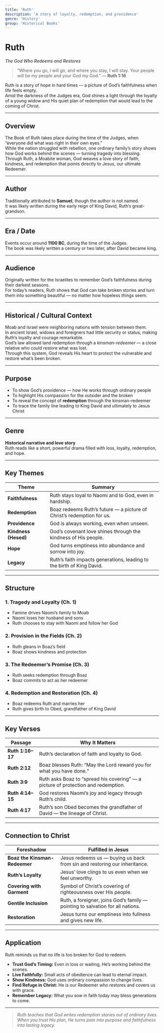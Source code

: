 ```yaml
---
title: 'Ruth'
description: 'A story of loyalty, redemption, and providence'
genre: 'History'
group: 'Historical Books'
---
```


# Ruth  
*The God Who Redeems and Restores*

> “Where you go, I will go, and where you stay, I will stay. Your people will be my people and your God my God.” — **Ruth 1:16**

Ruth is a story of hope in hard times — a picture of God’s faithfulness when life feels empty.  
Amid the darkness of the Judges era, God shines a light through the loyalty of a young widow and His quiet plan of redemption that would lead to the coming of Christ.

---

## Overview  
The Book of Ruth takes place during the time of the Judges, when “everyone did what was right in their own eyes.”  
While the nation struggled with rebellion, one ordinary family’s story shows how God works behind the scenes — turning tragedy into blessing.  
Through Ruth, a Moabite woman, God weaves a love story of faith, kindness, and redemption that points directly to Jesus, our ultimate Redeemer.

---

## Author  
Traditionally attributed to **Samuel**, though the author is not named.  
It was likely written during the early reign of King David, Ruth’s great-grandson.

---

## Era / Date  
Events occur around **1100 BC**, during the time of the Judges.  
The book was likely written a century or two later, after David became king.

---

## Audience  
Originally written for the Israelites to remember God’s faithfulness during their darkest seasons.  
For today’s readers, Ruth shows that God can take broken stories and turn them into something beautiful — no matter how hopeless things seem.

---

## Historical / Cultural Context  
Moab and Israel were neighboring nations with tension between them.  
In ancient Israel, widows and foreigners had little security or status, making Ruth’s loyalty and courage remarkable.  
God’s law allowed land redemption through a *kinsman-redeemer* — a close relative who could restore what was lost.  
Through this system, God reveals His heart to protect the vulnerable and restore what’s been broken.

---

## Purpose  
- To show God’s providence — how He works through ordinary people  
- To highlight His compassion for the outsider and the broken  
- To reveal the concept of **redemption** through the kinsman-redeemer  
- To trace the family line leading to King David and ultimately to Jesus Christ  

---

## Genre  
**Historical narrative and love story**  
Ruth reads like a short, powerful drama filled with loss, loyalty, redemption, and hope.

---

## Key Themes  

| Theme | Summary |
|-------|----------|
| **Faithfulness** | Ruth stays loyal to Naomi and to God, even in hardship. |
| **Redemption** | Boaz redeems Ruth’s future — a picture of Christ’s redemption for us. |
| **Providence** | God is always working, even when unseen. |
| **Kindness (Hesed)** | God’s covenant love shines through the kindness of His people. |
| **Hope** | God turns emptiness into abundance and sorrow into joy. |
| **Legacy** | Ruth’s faith impacts generations, leading to the birth of King David. |

---

## Structure  

### 1. Tragedy and Loyalty (Ch. 1)
- Famine drives Naomi’s family to Moab  
- Naomi loses her husband and sons  
- Ruth chooses to stay with Naomi and follow her God  

### 2. Provision in the Fields (Ch. 2)
- Ruth gleans in Boaz’s field  
- Boaz shows kindness and protection  

### 3. The Redeemer’s Promise (Ch. 3)
- Ruth seeks redemption through Boaz  
- Boaz commits to act as her redeemer  

### 4. Redemption and Restoration (Ch. 4)
- Boaz redeems Ruth and marries her  
- Ruth gives birth to Obed, grandfather of King David  

---

## Key Verses  

| Passage | Why It Matters |
|----------|----------------|
| **Ruth 1:16–17** | Ruth’s declaration of faith and loyalty to God. |
| **Ruth 2:12** | Boaz blesses Ruth: “May the Lord reward you for what you have done.” |
| **Ruth 3:9** | Ruth asks Boaz to “spread his covering” — a picture of protection and redemption. |
| **Ruth 4:14–15** | God restores Naomi’s joy and legacy through Ruth’s child. |
| **Ruth 4:17** | Ruth’s son Obed becomes the grandfather of David — the lineage of Christ. |

---

## Connection to Christ  

| Foreshadow | Fulfilled in Jesus |
|-------------|-------------------|
| **Boaz the Kinsman-Redeemer** | Jesus redeems us — buying us back from sin and restoring our inheritance. |
| **Ruth’s Loyalty** | Jesus’ love clings to us even when we feel unworthy. |
| **Covering with Garment** | Symbol of Christ’s covering of righteousness over His people. |
| **Gentile Inclusion** | Ruth, a foreigner, joins God’s family — pointing to salvation for all nations. |
| **Restoration** | Jesus turns our emptiness into fullness and gives new life. |

---

## Application  
Ruth reminds us that no life is too broken for God to redeem.  
- **Trust God’s Timing:** Even in loss or waiting, He’s working behind the scenes.  
- **Live Faithfully:** Small acts of obedience can lead to eternal impact.  
- **Show Kindness:** God uses ordinary compassion to change lives.  
- **Find Refuge in Christ:** He is our Redeemer who restores and covers us with grace.  
- **Remember Legacy:** What you sow in faith today may bless generations to come.  

---

> *Ruth teaches that God writes redemption stories out of ordinary lives. When you trust His plan, He turns pain into purpose and faithfulness into lasting legacy.*
